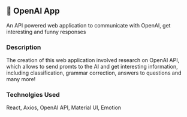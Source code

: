 ## 🤖 OpenAI App

An API powered web application to communicate with OpenAI, get interesting and funny responses

### Description

The creation of this web application involved research on OpenAI API, which allows to send promts to the AI and get interesting information, including classification, grammar correction, answers to questions and many more!

### Technolgies Used

React, Axios, OpenAI API, Material UI, Emotion
